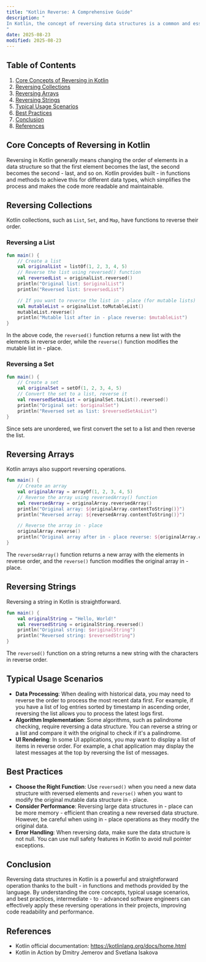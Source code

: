 ```yaml
---
title: "Kotlin Reverse: A Comprehensive Guide"
description: "
In Kotlin, the concept of reversing data structures is a common and essential operation. Whether you're working with collections, arrays, or strings, being able to reverse their order can be useful in various scenarios, such as data processing, algorithm implementation, and UI rendering. This blog post will delve into the core concepts, typical usage scenarios, and best practices related to reversing data in Kotlin.
"
date: 2025-08-23
modified: 2025-08-23
---
```


## Table of Contents
1. [Core Concepts of Reversing in Kotlin](#core-concepts-of-reversing-in-kotlin)
2. [Reversing Collections](#reversing-collections)
3. [Reversing Arrays](#reversing-arrays)
4. [Reversing Strings](#reversing-strings)
5. [Typical Usage Scenarios](#typical-usage-scenarios)
6. [Best Practices](#best-practices)
7. [Conclusion](#conclusion)
8. [References](#references)

## Core Concepts of Reversing in Kotlin
Reversing in Kotlin generally means changing the order of elements in a data structure so that the first element becomes the last, the second becomes the second - last, and so on. Kotlin provides built - in functions and methods to achieve this for different data types, which simplifies the process and makes the code more readable and maintainable.

## Reversing Collections
Kotlin collections, such as `List`, `Set`, and `Map`, have functions to reverse their order.

### Reversing a List
```kotlin
fun main() {
    // Create a list
    val originalList = listOf(1, 2, 3, 4, 5)
    // Reverse the list using reversed() function
    val reversedList = originalList.reversed()
    println("Original list: $originalList")
    println("Reversed list: $reversedList")

    // If you want to reverse the list in - place (for mutable lists)
    val mutableList = originalList.toMutableList()
    mutableList.reverse()
    println("Mutable list after in - place reverse: $mutableList")
}
```
In the above code, the `reversed()` function returns a new list with the elements in reverse order, while the `reverse()` function modifies the mutable list in - place.

### Reversing a Set
```kotlin
fun main() {
    // Create a set
    val originalSet = setOf(1, 2, 3, 4, 5)
    // Convert the set to a list, reverse it
    val reversedSetAsList = originalSet.toList().reversed()
    println("Original set: $originalSet")
    println("Reversed set as list: $reversedSetAsList")
}
```
Since sets are unordered, we first convert the set to a list and then reverse the list.

## Reversing Arrays
Kotlin arrays also support reversing operations.

```kotlin
fun main() {
    // Create an array
    val originalArray = arrayOf(1, 2, 3, 4, 5)
    // Reverse the array using reversedArray() function
    val reversedArray = originalArray.reversedArray()
    println("Original array: ${originalArray.contentToString()}")
    println("Reversed array: ${reversedArray.contentToString()}")

    // Reverse the array in - place
    originalArray.reverse()
    println("Original array after in - place reverse: ${originalArray.contentToString()}")
}
```
The `reversedArray()` function returns a new array with the elements in reverse order, and the `reverse()` function modifies the original array in - place.

## Reversing Strings
Reversing a string in Kotlin is straightforward.

```kotlin
fun main() {
    val originalString = "Hello, World!"
    val reversedString = originalString.reversed()
    println("Original string: $originalString")
    println("Reversed string: $reversedString")
}
```
The `reversed()` function on a string returns a new string with the characters in reverse order.

## Typical Usage Scenarios
- **Data Processing**: When dealing with historical data, you may need to reverse the order to process the most recent data first. For example, if you have a list of log entries sorted by timestamp in ascending order, reversing the list allows you to process the latest logs first.
- **Algorithm Implementation**: Some algorithms, such as palindrome checking, require reversing a data structure. You can reverse a string or a list and compare it with the original to check if it's a palindrome.
- **UI Rendering**: In some UI applications, you may want to display a list of items in reverse order. For example, a chat application may display the latest messages at the top by reversing the list of messages.

## Best Practices
- **Choose the Right Function**: Use `reversed()` when you need a new data structure with reversed elements and `reverse()` when you want to modify the original mutable data structure in - place.
- **Consider Performance**: Reversing large data structures in - place can be more memory - efficient than creating a new reversed data structure. However, be careful when using in - place operations as they modify the original data.
- **Error Handling**: When reversing data, make sure the data structure is not null. You can use null safety features in Kotlin to avoid null pointer exceptions.

## Conclusion
Reversing data structures in Kotlin is a powerful and straightforward operation thanks to the built - in functions and methods provided by the language. By understanding the core concepts, typical usage scenarios, and best practices, intermediate - to - advanced software engineers can effectively apply these reversing operations in their projects, improving code readability and performance.

## References
- Kotlin official documentation: https://kotlinlang.org/docs/home.html
- Kotlin in Action by Dmitry Jemerov and Svetlana Isakova